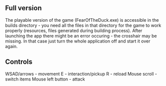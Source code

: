 ## Full version
The playable version of the game (FearOfTheDuck.exe) is accessible in the builds directory - you need all the files in that directory for the game to work properly (resources, files generated during building process). After launching the app there might be an error occuring - the crosshair may be missing. In that case just turn the whole application off and start it over again.

## Controls
WSAD/arrows - movement
E - interaction/pickup
R - reload
Mouse scroll - switch items
Mouse left button - attack
